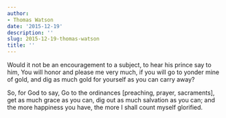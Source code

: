 ```yaml
---
author:
- Thomas Watson
date: '2015-12-19'
description: ''
slug: 2015-12-19-thomas-watson
title: ''
---
```

Would it not be an encouragement to a subject, to hear his prince say to him, You will honor and please me very much, if you will go to yonder mine of gold, and dig as much gold for yourself as you can carry away? 

So, for God to say, Go to the ordinances [preaching, prayer, sacraments], get as much grace as you can, dig out as much salvation as you can; and the more happiness you have, the more I shall count myself glorified.



